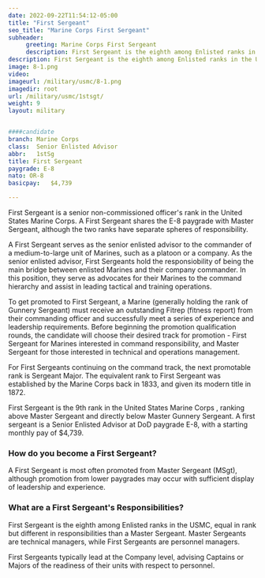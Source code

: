 ```yaml
---
date: 2022-09-22T11:54:12-05:00
title: "First Sergeant"
seo_title: "Marine Corps First Sergeant"
subheader:
     greeting: Marine Corps First Sergeant 
     description: First Sergeant is the eighth among Enlisted ranks in the USMC, equal in rank but different in responsibilities than a Master Sergeant. Master Sergeants are technical managers, while First Sergeants are personnel managers.
description: First Sergeant is the eighth among Enlisted ranks in the USMC, equal in rank but different in responsibilities than a Master Sergeant.  
image: 8-1.png
video: 
imageurl: /military/usmc/8-1.png
imagedir: root
url: /military/usmc/1stsgt/
weight: 9
layout: military


####candidate
branch: Marine Corps
class:	Senior Enlisted Advisor
abbr:	1stSg
title: First Sergeant
paygrade: E-8
nato: OR-8
basicpay:	$4,739

---
```


First Sergeant is a senior non-commissioned officer's rank in the United States Marine Corps. A First Sergeant shares the E-8 paygrade with Master Sergeant, although the two ranks have separate spheres of responsibility.

A First Sergeant serves as the senior enlisted advisor to the commander of a medium-to-large unit of Marines, such as a platoon or a company. As the senior enlisted advisor, First Sergeants hold the responsiobility of being the main bridge between enlisted Marines and their company commander. In this position, they serve as advocates for their Marines to the command hierarchy and assist in leading tactical and training operations.

To get promoted to First Sergeant, a Marine (generally holding the rank of Gunnery Sergeant) must receive an outstanding Fitrep (fitness report) from their commanding officer and successfully meet a series of experience and leadership requirements. Before beginning the promotion qualification rounds, the candidate will choose their desired track for promotion - First Sergeant for Marines interested in command responsibility, and Master Sergeant for those interested in technical and operations management.

For First Sergeants continuing on the command track, the next promotable rank is Sergeant Major. The equivalent rank to First Sergeant was established by the Marine Corps back in 1833, and given its modern title in 1872.

First Sergeant is the 9th rank in the United States Marine Corps , ranking above Master Sergeant and directly below Master Gunnery Sergeant. A first sergeant is a Senior Enlisted Advisor at DoD paygrade E-8, with a starting monthly pay of $4,739.

### How do you become a First Sergeant?
A First Sergeant is most often promoted from Master Sergeant (MSgt), although promotion from lower paygrades may occur with sufficient display of leadership and experience.

### What are a First Sergeant's Responsibilities?
First Sergeant is the eighth among Enlisted ranks in the USMC, equal in rank but different in responsibilities than a Master Sergeant. Master Sergeants are technical managers, while First Sergeants are personnel managers.

First Sergeants typically lead at the Company level, advising Captains or Majors of the readiness of their units with respect to personnel.